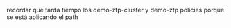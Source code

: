 




recordar que tarda tiempo los demo-ztp-cluster y demo-ztp policies porque se está aplicando el path


